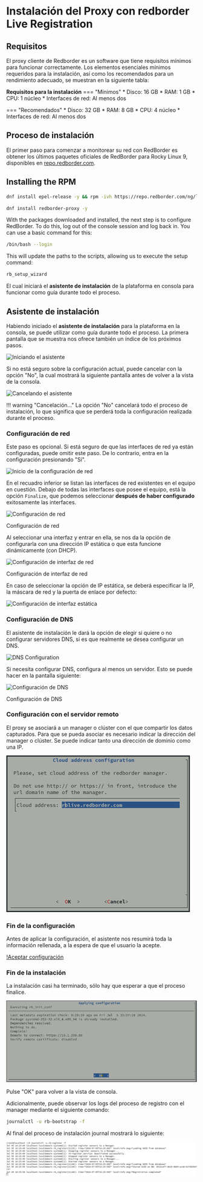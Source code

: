 # Instalación del Proxy con redborder Live Registration

## Requisitos

El proxy cliente de Redborder es un software que tiene requisitos mínimos para funcionar correctamente. Los elementos esenciales mínimos requeridos para la instalación, así como los recomendados para un rendimiento adecuado, se muestran en la siguiente tabla:

**Requisitos para la instalación**
=== "Mínimos"
    * Disco: 16 GB
    * RAM: 1 GB
    * CPU: 1 núcleo
    * Interfaces de red: Al menos dos

=== "Recomendados"
    * Disco: 32 GB
    * RAM: 8 GB
    * CPU: 4 núcleo
    * Interfaces de red: Al menos dos

## Proceso de instalación

El primer paso para comenzar a monitorear su red con RedBorder es obtener los últimos paquetes oficiales de RedBorder para Rocky Linux 9, disponibles en [repo.redborder.com](https://repo.redborder.com).

## Installing the RPM

``` bash title="Latest"
dnf install epel-release -y && rpm -ivh https://repo.redborder.com/ng/latest/rhel/9/x86_64/redborder-repo-latest-1.0.0-1.el9.rb.noarch.rpm
```

``` bash title="Proxy"
dnf install redborder-proxy -y
```

With the packages downloaded and installed, the next step is to configure RedBorder. To do this, log out of the console session and log back in. You can use a basic command for this:

``` bash title="Relogin"
/bin/bash --login
```

This will update the paths to the scripts, allowing us to execute the setup command:

``` bash title="Lanzamiento del asistente de instalación"
rb_setup_wizard
```

El cual iniciará el **asistente de instalación** de la plataforma en consola para funcionar como guía durante todo el proceso.

## Asistente de instalación

Habiendo iniciado el **asistente de instalación** para la plataforma en la consola, se puede utilizar como guía durante todo el proceso. La primera pantalla que se muestra nos ofrece también un índice de los próximos pasos.

![Iniciando el asistente](/images/ch01_configure_wizard_start.png)

Si no está seguro sobre la configuración actual, puede cancelar con la opción "No", la cual mostrará la siguiente pantalla antes de volver a la vista de la consola.

![Cancelando el asistente](images/ch01_cancel_wizard.png)

!!! warning "Cancelación..."
    La opción "No" cancelará todo el proceso de instalación, lo que significa que se perderá toda la configuración realizada durante el proceso.

### Configuración de red

Este paso es opcional. Si está seguro de que las interfaces de red ya están configuradas, puede omitir este paso. De lo contrario, entra en la configuración presionando "Sí".

![Inicio de la configuración de red](images/ch02_start_network_conf.png)

En el recuadro inferior se listan las interfaces de red existentes en el equipo en cuestión. Debajo de todas las interfaces que posee el equipo, está la opción `Finalize`, que podemos seleccionar **después de haber configurado** exitosamente las interfaces.

![Configuración de red](images/ch01_img001.png)

Configuración de red

Al seleccionar una interfaz y entrar en ella, se nos da la opción de configurarla con una dirección IP estática o que esta funcione dinámicamente (con DHCP).

![Configuración de interfaz de red](images/ch01_img002.png)

Configuración de interfaz de red

En caso de seleccionar la opción de IP estática, se deberá especificar la IP, la máscara de red y la puerta de enlace por defecto:

![Configuración de interfaz estática](images/ch01_img003.png)

### Configuración de DNS

El asistente de instalación le dará la opción de elegir si quiere o no configurar servidores DNS, si es que realmente se desea configurar un DNS.

![DNS Configuration](images/ch02_start_dns.png)

Si necesita configurar DNS, configura al menos un servidor. Esto se puede hacer en la pantalla siguiente:

![Configuración de DNS](images/ch02_img004.png)

Configuración de DNS

### Configuración con el servidor remoto

El proxy se asociará a un manager o clúster con el que compartir los datos capturados. Para que se pueda asociar es necesario indicar la dirección del manager o clúster. Se puede indicar tanto una dirección de dominio como una IP.

![Configuración con el servidor remoto](images/ch01_cloud_config.png)

### Fin de la configuración

Antes de aplicar la configuración, el asistente nos resumirá toda la información rellenada, a la espera de que el usuario la acepte.

[!Aceptar configuración](images/ch01_apply_conf.png)

### Fin de la instalación

La instalación casi ha terminado, sólo hay que esperar a que el proceso finalice.

![Aplicando Configuración](images/ch01_applying_conf.png)

Pulse "OK" para volver a la vista de consola.

Adicionalmente, puede observar los logs del proceso de registro con el manager mediante el siguiente comando: 
``` bash title="Print the setup logs"
journalctl -u rb-bootstrap -f
```

Al final del proceso de instalación journal mostrará lo siguiente:

![Final de la instalación](images/ch01_end_registration.png)

##